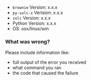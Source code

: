 * `brownie` Version: x.x.x
* `py-solc-x` Verision: x.x.x
* `solc` Version: x.x.x
* Python Version: x.x.x
* OS: osx/linux/win


### What was wrong?

Please include information like:

* full output of the error you received
* what command you ran
* the code that caused the failure
